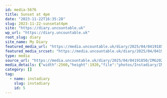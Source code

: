 ```yaml
---
id: media-5676
title: Sunset at 4pm
date: "2023-11-22T16:35:28"
slug: 2023-11-22-sunsetat4pm
site: "https://diary.uncountable.uk"
wp_url: "https://diary.uncountable.uk"
root_slug: diary
site_name: My Diary
featured_media_url: "https://media.uncountable.uk/diary/2025/04/04191850/IMG20231122163528-scaled.webp"
featured_media_srcset: "https://media.uncountable.uk/diary/2025/04/04191850/IMG20231122163528-300x225.webp 300w, https://media.uncountable.uk/diary/2025/04/04191850/IMG20231122163528-1024x768.webp 1024w, https://media.uncountable.uk/diary/2025/04/04191850/IMG20231122163528-150x150.webp 150w, https://media.uncountable.uk/diary/2025/04/04191850/IMG20231122163528-640x480.webp 640w, https://media.uncountable.uk/diary/2025/04/04191850/IMG20231122163528-scaled.webp 2560w"
type: media
source_url: "https://media.uncountable.uk/diary/2025/04/04191850/IMG20231122163528-scaled.webp"
media_details: {"width":2560,"height":1920,"file":"photos/Instadiary/IMG20231122163528-scaled.webp","filesize":236876,"sizes":{"medium":{"file":"IMG20231122163528-300x225.webp","width":300,"height":225,"filesize":10750,"mime_type":"image/webp","source_url":"https://media.uncountable.uk/diary/2025/04/04191850/IMG20231122163528-300x225.webp"},"large":{"file":"IMG20231122163528-1024x768.webp","width":1024,"height":768,"filesize":79720,"mime_type":"image/webp","source_url":"https://media.uncountable.uk/diary/2025/04/04191850/IMG20231122163528-1024x768.webp"},"thumbnail":{"file":"IMG20231122163528-150x150.webp","width":150,"height":150,"filesize":3966,"mime_type":"image/webp","source_url":"https://media.uncountable.uk/diary/2025/04/04191850/IMG20231122163528-150x150.webp"},"mobwidth":{"file":"IMG20231122163528-640x480.webp","width":640,"height":480,"filesize":39306,"mime_type":"image/webp","source_url":"https://media.uncountable.uk/diary/2025/04/04191850/IMG20231122163528-640x480.webp"},"full":{"file":"IMG20231122163528-scaled.webp","width":2560,"height":1920,"mime_type":"image/webp","source_url":"https://media.uncountable.uk/diary/2025/04/04191850/IMG20231122163528-scaled.webp"}},"image_meta":{"aperture":"0","credit":"","camera":"","caption":"","created_timestamp":"0","copyright":"","focal_length":"0","iso":"0","shutter_speed":"0","title":"","orientation":"0","keywords":[]},"original_image":"IMG20231122163528.webp"}
category: []
tag:
  - name: instadiary
    slug: instadiary
    id: 5
---
```


